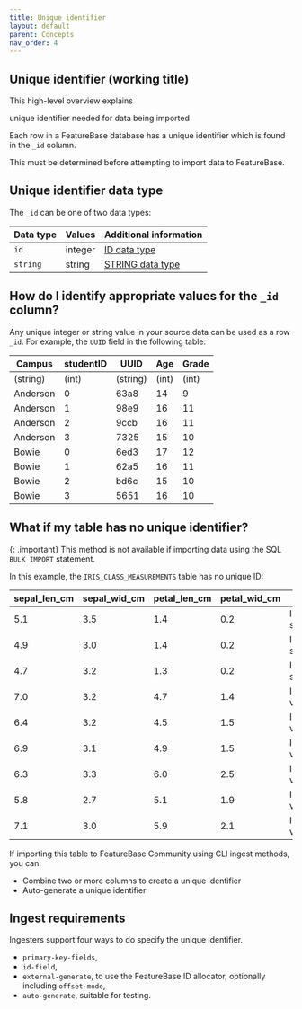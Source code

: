 ```yaml
---
title: Unique identifier
layout: default
parent: Concepts
nav_order: 4
---
```


## Unique identifier (working title)

This high-level overview explains

unique identifier
needed for data being imported


Each row in a FeatureBase database has a unique identifier which is found in the `_id` column.

This must be determined before attempting to import data to FeatureBase.


## Unique identifier data type

The `_id` can be one of two data types:

| Data type | Values | Additional information |
|---|---|---|
| `id` | integer | [ID data type](/docs/sql-guide/data-types/data-type-id) |
| `string` | string | [STRING data type](/docs/sql-guide/data-types/data-type-string) |


## How do I identify appropriate values for the `_id` column?

Any unique integer or string value in your source data can be used as a row `_id`. For example, the `UUID` field in the following table:

| Campus | studentID | UUID | Age | Grade |
|---|---|---|---|---|
| (string) | (int) | (string) | (int) | (int) |
| Anderson | 0 | 63a8 | 14 | 9 |
| Anderson | 1 | 98e9 | 16 | 11 |
| Anderson | 2 | 9ccb | 16 | 11 |
| Anderson | 3 | 7325 | 15 | 10 |
| Bowie    | 0 | 6ed3 | 17 | 12 |
| Bowie    | 1 | 62a5 | 16 | 11 |
| Bowie    | 2 | bd6c | 15 | 10 |
| Bowie    | 3 | 5651 | 16 | 10 |

## What if my table has no unique identifier?

{: .important}
This method is not available if importing data using the SQL `BULK IMPORT`
statement.

In this example, the `IRIS_CLASS_MEASUREMENTS` table has no unique ID:

| sepal_len_cm | sepal_wid_cm| petal_len_cm | petal_wid_cm | class |
|---|---|---|---|---|
| 5.1 | 3.5 | 1.4 | 0.2 | Iris-setosa |
| 4.9 | 3.0 | 1.4 | 0.2 | Iris-setosa |
| 4.7 | 3.2 | 1.3 | 0.2 | Iris-setosa |
| 7.0 | 3.2 | 4.7 | 1.4 | Iris-versicolor |
| 6.4 | 3.2 | 4.5 | 1.5 | Iris-versicolor |
| 6.9 | 3.1 | 4.9 | 1.5 | Iris-versicolor |
| 6.3 | 3.3 | 6.0 | 2.5 | Iris-virginica |
| 5.8 | 2.7 | 5.1 | 1.9 | Iris-virginica |
| 7.1 | 3.0 | 5.9 | 2.1 | Iris-virginica |

If importing this table to FeatureBase Community using CLI ingest methods, you can:

* Combine two or more columns to create a unique identifier
* Auto-generate a unique identifier



## Ingest requirements


Ingesters support four ways to do specify the unique identifier.

- `primary-key-fields`,
- `id-field`,
- `external-generate`, to use the FeatureBase ID allocator, optionally including `offset-mode`,
- `auto-generate`, suitable for testing.
